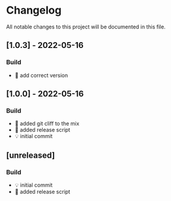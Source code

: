 # Changelog

All notable changes to this project will be documented in this file.

## [1.0.3] - 2022-05-16

### Build

- :construction_worker: add correct version

## [1.0.0] - 2022-05-16

### Build

- :construction_worker: added git cliff to the mix
- :construction_worker: added release script
- :bulb: initial commit

## [unreleased]

### Build

- :bulb: initial commit
- :construction_worker: added release script

<!-- generated by git-cliff -->
